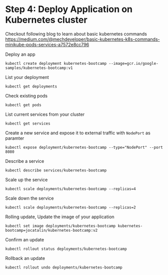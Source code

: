 # Step 4: Deploy Application on Kubernetes cluster

Checkout following blog to learn about basic kubernetes commands
<https://medium.com/@mechdeveloper/basic-kubernetes-k8s-commands-minikube-pods-services-a7572e8cc796>

Deploy an app

```
kubectl create deployment kubernetes-bootcamp --image=gcr.io/google-samples/kubernetes-bootcamp:v1
```

List your deployment

```
kubectl get deployments
```

Check existing pods

```
kubectl get pods
```

List current services from your cluster

```
kubectl get services
```

Create a new service and expose it to external traffic with `NodePort` as paramter

```
kubectl expose deployment/kubernetes-bootcamp --type="NodePort" --port 8080
```

Describe a service
```
kubectl describe services/kubernetes-bootcamp
```

Scale up the service

```
kubectl scale deployments/kubernetes-bootcamp --replicas=4
```

Scale down the service
```
kubectl scale deployments/kubernetes-bootcamp --replicas=2
```


Rolling update, Update the image of your application

```
kubectl set image deployments/kubernetes-bootcamp kubernetes-bootcamp=jocatalin/kubernetes-bootcamp:v2
```

Confirm an update

```
kubectl rollout status deployments/kubernetes-bootcamp
```

Rollback an update

```
kubectl rollout undo deployments/kubernetes-bootcamp
```